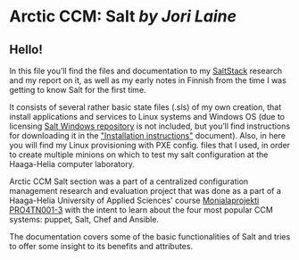 ﻿**Arctic CCM: Salt** *by Jori Laine*
===================

## Hello!
In this file you’ll find the files and documentation to my [SaltStack](https://docs.saltstack.com/en/latest/contents.html) research and my report on it, as well as my early notes in Finnish from the time I was getting to know Salt for the first time.

It consists of several rather basic state files (.sls) of my own creation, that install applications and services to Linux systems and Windows OS (due to licensing [Salt Windows repository](https://docs.saltstack.com/en/latest/topics/windows/windows-package-manager.html) is not included, but you’ll find instructions for downloading it in the ["Installation instructions"](https://github.com/joonaleppalahti/CCM/blob/master/salt/Installation%20instructions.md) document). Also, in here you will find my Linux provisioning with PXE config. files that I used, in order to create multiple minions on which to test my salt configuration at the Haaga-Helia computer laboratory. 

Arctic CCM Salt section was a part of a centralized configuration management research and evaluation project that was done as a part of a Haaga-Helia University of Applied Sciences' course [Monialaprojekti PRO4TN001-3](http://www.haaga-helia.fi/fi/opinto-opas/opintojaksokuvaukset/PRO4TN001) with the intent to learn about the four most popular CCM systems: puppet, Salt, Chef and Ansible.

The documentation covers some of the basic functionalities of Salt and tries to offer some insight to its benefits and attributes.
